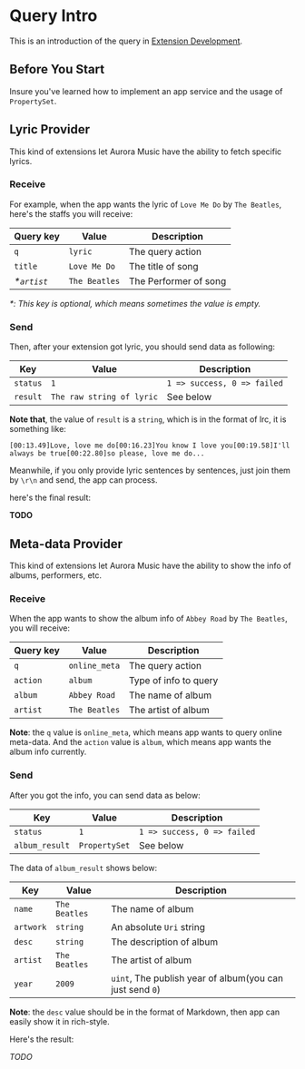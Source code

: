 # Query Intro

This is an introduction of the query in [Extension Development](./Extension%20Development.md).

## Before You Start

Insure you've learned how to implement an app service and the usage of `PropertySet`.

## Lyric Provider

This kind of extensions let Aurora Music have the ability to fetch specific lyrics.

### Receive
For example, when the app wants the lyric of `Love Me Do` by `The Beatles`, here's the staffs you will receive:

| Query key | Value | Description |
| --- | --- | --- |
| `q` | `lyric` | The query action |
| `title` | `Love Me Do` | The title of song |
| *\*`artist`* | `The Beatles` | The Performer of song |

*\*: This key is optional, which means sometimes the value is empty.*

### Send
Then, after your extension got lyric, you should send data as following:

| Key | Value | Description |
| --- | --- | --- |
| `status` | `1` | `1 => success, 0 => failed` |
| `result` | `The raw string of lyric` | See below |

**Note that**, the value of `result` is a `string`, which is in the format of lrc, it is something like:

`[00:13.49]Love, love me do[00:16.23]You know I love you[00:19.58]I'll always be true[00:22.80]so please, love me do...`

Meanwhile, if you only provide lyric sentences by sentences, just join them by `\r\n` and send, the app can process.

here's the final result:

**TODO**

## Meta-data Provider

This kind of extensions let Aurora Music have the ability to show the info of albums, performers, etc.

### Receive
When the app wants to show the album info of `Abbey Road` by `The Beatles`, you will receive:

| Query key | Value | Description |
| --- | --- | --- |
| `q` | `online_meta` | The query action |
| `action` | `album` | Type of info to query |
| `album` | `Abbey Road` | The name of album |
| `artist` | `The Beatles` | The artist of album |

**Note**: the `q` value is `online_meta`, which means app wants to query online meta-data. And the `action` value is `album`, which means app wants the album info currently.

### Send
After you got the info, you can send data as below:

| Key | Value | Description |
| --- | --- | --- |
| `status` | `1` | `1 => success, 0 => failed` |
| `album_result` | `PropertySet` | See below |

The data of `album_result` shows below:

| Key | Value | Description |
| --- | --- | --- |
| `name` | `The Beatles` | The name of album |
| `artwork` | `string` | An absolute `Uri` string |
| `desc` | `string` | The description of album |
| `artist` | `The Beatles` | The artist of album |
| `year` | `2009` | `uint`, The publish year of album(you can just send `0`) |

**Note**: the `desc` value should be in the format of Markdown, then app can easily show it in rich-style.

Here's the result:

*TODO*
